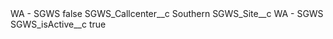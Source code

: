 <?xml version="1.0" encoding="UTF-8"?>
<CustomMetadata xmlns="http://soap.sforce.com/2006/04/metadata" xmlns:xsi="http://www.w3.org/2001/XMLSchema-instance" xmlns:xsd="http://www.w3.org/2001/XMLSchema">
    <label>WA - SGWS</label>
    <protected>false</protected>
    <values>
        <field>SGWS_Callcenter__c</field>
        <value xsi:type="xsd:string">Southern</value>
    </values>
    <values>
        <field>SGWS_Site__c</field>
        <value xsi:type="xsd:string">WA - SGWS</value>
    </values>
    <values>
        <field>SGWS_isActive__c</field>
        <value xsi:type="xsd:boolean">true</value>
    </values>
</CustomMetadata>
